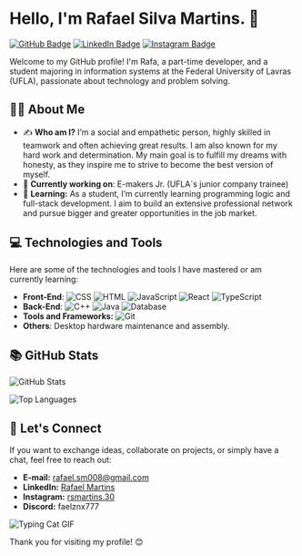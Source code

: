 # Hello, I'm Rafael Silva Martins. 👋

[![GitHub Badge](https://img.shields.io/badge/-GitHub-000?style=flat&logo=GitHub&logoColor=white)](https://github.com/rafaelsilvamartins30) [![LinkedIn Badge](https://img.shields.io/badge/-LinkedIn-blue?style=flat&logo=Linkedin&logoColor=white)](https://linkedin.com/in/rafael-martins-716625320/) [![Instagram Badge](https://img.shields.io/badge/-Instagram-E4405F?style=flat&logo=Instagram&logoColor=white)](https://instagram.com/rsmartins.30)

Welcome to my GitHub profile! I'm Rafa, a part-time developer, and a student majoring in information systems at the Federal University of Lavras (UFLA), passionate about technology and problem solving.


## :man_technologist: About Me

- ✍️ **Who am I?** I’m a social and empathetic person, highly skilled in teamwork and often achieving great results. I am also known for my hard work and determination. My main goal is to fulfill my dreams with honesty, as they inspire me to strive to become the best version of myself.
- :telescope: **Currently working on**: E-makers Jr. (UFLA´s junior company trainee)
- :seedling: **Learning:** As a student, I’m currently learning programming logic and full-stack development. I aim to build an extensive professional network and pursue bigger and greater opportunities in the job market.


## :computer: Technologies and Tools

Here are some of the technologies and tools I have mastered or am currently learning:

- **Front-End**: ![CSS](https://img.shields.io/badge/-CSS-1572B6?style=flat&logo=css3&logoColor=white) ![HTML](https://img.shields.io/badge/-HTML-E34F26?style=flat&logo=html5&logoColor=white) ![JavaScript](https://img.shields.io/badge/-JavaScript-F7DF1E?style=flat&logo=javascript&logoColor=black) ![React](https://img.shields.io/badge/-React-61DAFB?style=flat&logo=react&logoColor=black) ![TypeScript](https://img.shields.io/badge/-TypeScript-007ACC?style=flat&logo=typescript&logoColor=white)
- **Back-End**: ![C++](https://img.shields.io/badge/-C++-00599C?style=flat&logo=c%2B%2B&logoColor=white) ![Java](https://img.shields.io/badge/Java-%23ED8B00.svg?style=for-the-badge&logo=openjdk&logoColor=white) ![Database](https://img.shields.io/badge/-Database-4479A1?style=flat&logo=postgresql&logoColor=white)
- **Tools and Frameworks:** ![Git](https://img.shields.io/badge/-Git-F05032?style=flat&logo=git&logoColor=white)
- **Others**: Desktop hardware maintenance and assembly.


## :books: GitHub Stats

![GitHub Stats](https://github-readme-stats.vercel.app/api?username=rafaelsilvamartins30&show_icons=true&theme=radical)

![Top Languages](https://github-readme-stats.vercel.app/api/top-langs/?username=rafaelsilvamartins30&layout=compact&theme=radical)


## :handshake: Let's Connect

If you want to exchange ideas, collaborate on projects, or simply have a chat, feel free to reach out:

- **E-mail:** rafael.sm008@gmail.com
- **LinkedIn:** [Rafael Martins](https://www.linkedin.com/in/rafael-martins-716625320/)
- **Instagram:** [rsmartins.30](https://instagram.com/rsmartins.30)
- **Discord:** faelznx777
  
![Typing Cat GIF](https://i.gifer.com/7IjS.gif)


Thank you for visiting my profile! :blush:


